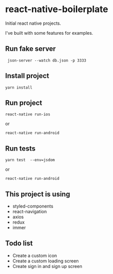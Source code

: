 # react-native-boilerplate

Initial react native projects.

I've built with some features for examples.

## Run fake server
```
 json-server --watch db.json -p 3333 
 ```
## Install project
```
yarn install
```
## Run project 
```
react-native run-ios 
```
or
```
react-native run-android
```

## Run tests 
```
yarn test  --env=jsdom
```
or
```
react-native run-android
```

## This project is using
- styled-components
- react-navigation
- axios
- redux
- immer


## Todo list
- Create a custom icon
- Create a custom loading screen
- Create sign in and sign up screen
